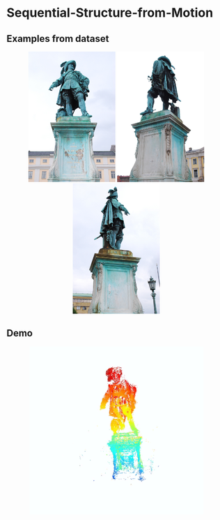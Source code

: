 # Sequential-Structure-from-Motion

## Examples from dataset

<p align="center">
  <img src="Demo/DSC_0351.JPG" width="200"/> <img src="Demo/DSC_0369.JPG" width="200"/> <img src="Demo/DSC_0391.JPG" width="200"/>
</p>

## Demo

<p align="center">
  <img src="Demo/reconstruction.gif" width="400"/>
</p>
